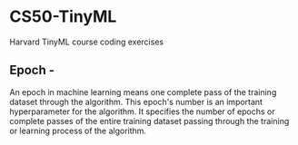 # CS50-TinyML
Harvard TinyML course coding exercises

## Epoch -
An epoch in machine learning means one complete pass of the training dataset through the algorithm. 
This epoch's number is an important hyperparameter for the algorithm. 
It specifies the number of epochs or complete passes of the entire training dataset passing through the training or learning process of the algorithm.
